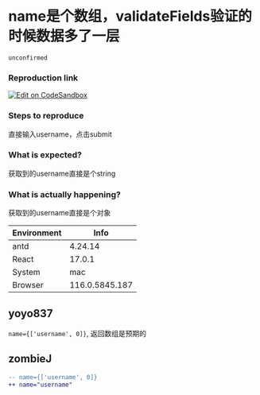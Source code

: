 # name是个数组，validateFields验证的时候数据多了一层

`unconfirmed`

### Reproduction link

[![Edit on CodeSandbox](https://codesandbox.io/static/img/play-codesandbox.svg)](https://codesandbox.io/s/ji-ben-shi-yong-antd-4-24-14-forked-dj289f)

### Steps to reproduce

直接输入username，点击submit

### What is expected?

获取到的username直接是个string

### What is actually happening?

获取到的username直接是个对象

| Environment | Info           |
| ----------- | -------------- |
| antd        | 4.24.14        |
| React       | 17.0.1         |
| System      | mac            |
| Browser     | 116.0.5845.187 |

<!-- generated by ant-design-issue-helper. DO NOT REMOVE -->

## yoyo837

`name={['username', 0]}`, 返回数组是预期的

## zombieJ

```diff
-- name={['username', 0]}
++ name="username"
```
